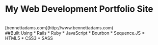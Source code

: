 # My Web Development Portfolio Site
<br>
[bennettadams.com](http://www.bennettadams.com)
<br>
##Built Using
* Rails
* Ruby
* JavaScript
* Bourbon
* Sequence.JS
* HTML5
* CSS3
* SASS

